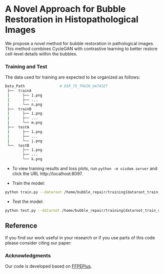 

# A Novel Approach for Bubble Restoration in Histopathological Images

We propose a novel method for bubble restoration in pathological images. This method combines CycleGAN with contrastive learning to better restore cell-level details within the bubbles.

### Training and Test

The data used for training are expected to be organized as follows:
```bash
Data_Path                # DIR_TO_TRAIN_DATASET
 ├──  trainA
 |      ├── 1.png     
 |      ├── ...
 |      └── n.png
 ├──  trainB     
 |      ├── 1.png     
 |      ├── ...
 |      └── m.png
 ├──  testA
 |      ├── 1.png     
 |      ├── ...
 |      └── j.png
 └──  testB     
        ├── 1.png     
        ├── ...
        └── k.png

```

- To view training results and loss plots, run `python -m visdom.server` and click the URL http://localhost:8097.

- Train the model:
```bash
python train.py --dataroot /home/bubble_repair/training{dataroot_train_dir_name} --name ${model_results_dir_name} --model cycle_gan  --batch_size 1 --display_port 8096 --lr 0.0002 --num_threads 4 --gpu_ids 0 --load_size 286 --crop_size 256 --display_winsize 256 --netG unet_256 
```

- Test the model:
```bash
python test.py --dataroot /home/bubble_repair/training{dataroot_train_dir_name} --name ${model_results_dir_name} --model cycle_gan --phase test  --epoch ${epoch_number}  --num_test ${number_of_test_images} --results_dir ${result_dir_name} --netG unet_256 --gpu_ids 0 --load_size 256 --crop_size 256 --display_winsize 256
```

## Reference

If you find our work useful in your research or if you use parts of this code please consider citing our paper:



### Acknowledgments
Our code is developed based on [FFPEPlus](https://github.com/DeepMIALab/FFPEPlus).
